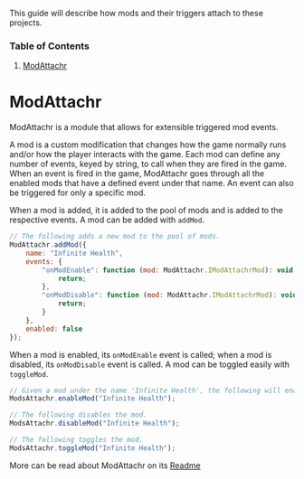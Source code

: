 This guide will describe how mods and their triggers attach to these projects.

### Table of Contents
1. [ModAttachr](#modattachr)

# ModAttachr

ModAttachr is a module that allows for extensible triggered mod events.

A mod is a custom modification that changes how the game normally runs and/or how the player interacts with the game.
Each mod can define any number of events, keyed by string, to call when they are fired in the game.
When an event is fired in the game, ModAttachr goes through all the enabled mods that have a defined event under that name.
An event can also be triggered for only a specific mod.

When a mod is added, it is added to the pool of mods and is added to the respective events.
A mod can be added with `addMod`.
```javascript
// The following adds a new mod to the pool of mods.
ModAttachr.addMod({
    name: "Infinite Health",
    events: {
        "onModEnable": function (mod: ModAttachr.IModAttachrMod): void {
            return;
        },
        "onModDisable": function (mod: ModAttachr.IModAttachrMod): void {
            return;
        }
    },
    enabled: false
});
```


When a mod is enabled, its `onModEnable` event is called; when a mod is disabled, its `onModDisable` event is called.
A mod can be toggled easily with `toggleMod`.
```javascript
// Given a mod under the name 'Infinite Health', the following will enable the mod.
ModsAttachr.enableMod("Infinite Health");

// The following disables the mod.
ModsAttachr.disableMod("Infinite Health");

// The following toggles the mod.
ModsAttachr.toggleMod("Infinite Health");
```

More can be read about ModAttachr on its [Readme](https://github.com/FullScreenShenanigans/ModAttachr/blob/master/README.md)